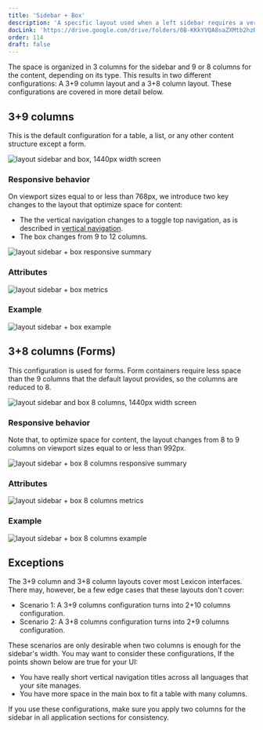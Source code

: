 ```yaml
---
title: 'Sidebar + Box'
description: 'A specific layout used when a left sidebar requires a vertical navigation.'
docLink: 'https://drive.google.com/drive/folders/0B-KKkYVQA8saZXMtb2hzRy0yYW8?usp=sharing'
order: 114
draft: false
---
```


The space is organized in 3 columns for the sidebar and 9 or 8 columns for the content, depending on its type. This results in two different configurations: A 3+9 column layout and a 3+8 column layout. These configurations are covered in more detail below.

## 3+9 columns

This is the default configuration for a table, a list, or any other content structure except a form.

![layout sidebar and box, 1440px width screen](/images/lexicon/layoutSidebar.jpg)

### Responsive behavior

On viewport sizes equal to or less than 768px, we introduce two key changes to the layout that optimize space for content:

-   The the vertical navigation changes to a toggle top navigation, as is described in [vertical navigation](../../../core-components/navigation/vertical-nav).
-   The box changes from 9 to 12 columns.

![layout sidebar + box responsive summary](/images/lexicon/layoutsidebarsummary.jpg)

### Attributes

![layout sidebar + box metrics](/images/lexicon/layoutsidebarmetrics.jpg)

### Example

![layout sidebar + box example](/images/lexicon/layoutsidebarexample.jpg)

## 3+8 columns (Forms)

This configuration is used for forms. Form containers require less space than the 9 columns that the default layout provides, so the columns are reduced to 8.

![layout sidebar and box 8 columns, 1440px width screen](/images/lexicon/layoutSidebarBox8.jpg)

### Responsive behavior

Note that, to optimize space for content, the layout changes from 8 to 9 columns on viewport sizes equal to or less than 992px.

![layout sidebar + box 8 columns responsive summary](/images/lexicon/layoutsidebarbox8summary.jpg)

### Attributes

![layout sidebar + box 8 columns metrics](/images/lexicon/layoutsidebarbox8metrics.jpg)

### Example

![layout sidebar + box 8 columns example](/images/lexicon/layoutsidebarbox8example.jpg)

## Exceptions

The 3+9 column and 3+8 column layouts cover most Lexicon interfaces. There may, however, be a few edge cases that these layouts don't cover:

-   Scenario 1: A 3+9 columns configuration turns into 2+10 columns configuration.
-   Scenario 2: A 3+8 columns configuration turns into 2+9 columns configuration.

These scenarios are only desirable when two columns is enough for the sidebar's width. You may want to consider these configurations, If the points shown below are true for your UI:

-   You have really short vertical navigation titles across all languages that your site manages.
-   You have more space in the main box to fit a table with many columns.

If you use these configurations, make sure you apply two columns for the sidebar in all application sections for consistency.
